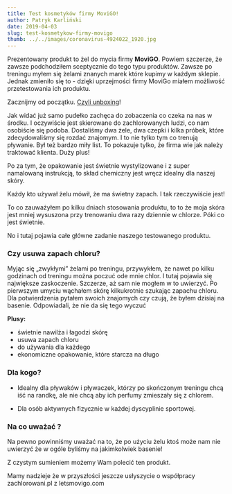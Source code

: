 ```yaml
---
title: Test kosmetyków firmy MoviGO!
author: Patryk Karliński
date: 2019-04-03
slug: test-kosmetykow-firmy-movigo
thumb: ../../images/coronavirus-4924022_1920.jpg
---
```


Prezentowany produkt to żel do mycia firmy **MoviGO**. Powiem szczerze, że zawsze podchodziłem sceptycznie do tego typu produktów. Zawsze po treningu myłem się żelami znanych marek które kupimy w każdym sklepie. Jednak zmieniło się to - dzięki uprzejmości firmy MoviGo miałem możliwość przetestowania ich produktu.

Zacznijmy od początku. [Czyli unboxing](https://www.youtube.com/watch?v=t74qkSr0Hw4&feature=youtu.be&fbclid=IwAR0b4zAkPdkvpoKqaUfQM2ie0NKsVHc7E9qvoUJ-S2D-WsLhfGgIiVfAV_s)!

Jak widać już samo pudełko zachęca do zobaczenia co czeka na nas w środku. I oczywiście jest skierowane do zachlorowanych ludzi, co nam osobiście się podoba. Dostaliśmy dwa żele, dwa czepki i kilka próbek, które zdecydowaliśmy się rozdać znajomym. I to nie tylko tym co trenują pływanie. Był też bardzo miły list. To pokazuje tylko, że firma wie jak należy traktować klienta. Duży plus!

Po za tym, że opakowanie jest świetnie wystylizowane i z super namalowaną instrukcją, to skład chemiczny jest wręcz idealny dla naszej skóry.

Każdy kto używał żelu mówił, że ma świetny zapach. I tak rzeczywiście jest!

To co zauważyłem po kilku dniach stosowania produktu, to to że moja skóra jest mniej wysuszona przy trenowaniu dwa razy dziennie w chlorze. Póki co jest świetnie.

No i tutaj pojawia całe główne zadanie naszego testowanego produktu.

### Czy usuwa zapach chloru?

Myjąc się „zwykłymi” żelami po treningu, przywykłem, że nawet po kilku godzinach od treningu można poczuć ode mnie chlor. I tutaj pojawia się największe zaskoczenie. Szczerze, aż sam nie mogłem w to uwierzyć. Po pierwszym umyciu wąchałem skórę kilkukrotnie szukając zapachu chloru. Dla potwierdzenia pytałem swoich znajomych czy czują, że byłem dzisiaj na basenie. Odpowiadali, że nie da się tego wyczuć

**Plusy:**

- świetnie nawilża i łagodzi skórę
- usuwa zapach chloru
- do używania dla każdego
- ekonomiczne opakowanie, które starcza na długo

### **Dla kogo?**

- Idealny dla pływaków i pływaczek, którzy po skończonym treningu chcą iść na randkę, ale nie chcą aby ich perfumy zmieszały się z chlorem.

- Dla osób aktywnych fizycznie w każdej dyscyplinie sportowej.

### **Na co uważać ?**

Na pewno powinniśmy uważać na to, że po użyciu żelu ktoś może nam nie uwierzyć że w ogóle byliśmy na jakimkolwiek basenie!

Z czystym sumieniem możemy Wam polecić ten produkt.

Mamy nadzieje że w przyszłości jeszcze usłyszycie o współpracy zachlorowani.pl z letsmovigo.com
